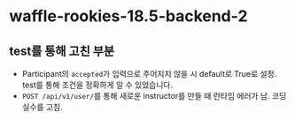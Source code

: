 # waffle-rookies-18.5-backend-2

## test를 통해 고친 부분
- Participant의 `accepted`가 입력으로 주어지지 않을 시 default로 True로 설정. test를 통해 조건을 정확하게 알 수 있었습니다.
- `POST /api/v1/user/`를 통해 새로운 instructor를 만들 때 런타임 에러가 남. 코딩 실수를 고침.
